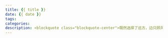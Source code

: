 ```yaml
---
title: {{ title }}
date: {{ date }}
tags: 
categories:
description: <blockquote class="blockquote-center">既然选择了远方，边只顾风雨兼程</blockquote>
---
```


